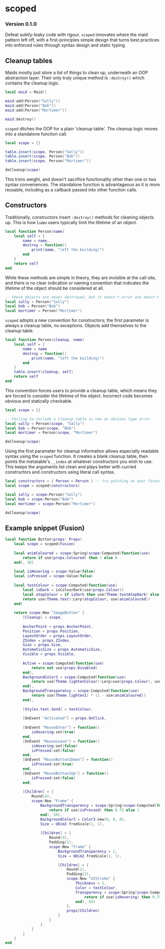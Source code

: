 # scoped
### Version 0.1.0
Defeat subtly-leaky code with rigour. `scoped` innovates where the maid pattern left off, with a first-principles simple design that turns best practices into enforced rules through syntax design and static typing.


## Cleanup tables

Maids mostly just store a list of things to clean up, underneath an OOP abstraction layer. Their only truly unique method is `:destroy()` which contains the cleanup logic.

```Lua
local maid = Maid()

maid:add(Person("Sally"))
maid:add(Person("Bob"))
maid:add(Person("Mortimer"))

maid:destroy()
```

`scoped` ditches the OOP for a plain 'cleanup table'. The cleanup logic moves into a standalone function call.

```Lua
local scope = {}

table.insert(scope, Person("Sally"))
table.insert(scope, Person("Bob"))
table.insert(scope, Person("Mortimer"))

doCleanup(scope)
```

This trims weight, and doesn't sacrifice functionality other than one or two syntax conveniences. The standalone function is advantageous as it is more reusable, including as a callback passed into other function calls.

## Constructors

Traditionally, constructors insert `:destroy()` methods for cleaning objects up. This is how Luau users typically limit the lifetime of an object.

```Lua
local function Person(name)
    local self = {
        name = name,
        destroy = function()
            print(name, "left the building!")
        end
    }
    return self
end
```

While these methods are simple in theory, they are invisible at the call site, and there is no clear indication or naming convention that indicates the lifetime of the object should be considered at all.

```Lua
-- these objects are never destroyed, but it doesn't error and doesn't look suspicious
local sally = Person("Sally")
local bob = Person("Bob")
local mortimer = Person("Mortimer")
```

`scoped` adopts a new convention for constructors; the first parameter is always a cleanup table, no exceptions. Objects add themselves to the cleanup table.

```Lua
local function Person(cleanup, name)
    local self = {
        name = name
        destroy = function()
            print(name, "left the building!")
        end
    }
    table.insert(cleanup, self)
    return self
end
```

This convention forces users to provide a cleanup table, which means they are forced to consider the lifetime of the object. Incorrect code becomes obvious and statically checkable.

```Lua
local scope = {}

-- Failing to include a cleanup table is now an obvious type error
local sally = Person(scope, "Sally")
local bob = Person(scope, "Bob")
local mortimer = Person(scope, "Mortimer")

doCleanup(scope)
```

Using the first parameter for cleanup information allows especially readable syntax using the `scoped` function. It creates a blank cleanup table, then points the metatable's `__index` at whatever constructors you wish to use. This keeps the arguments list clean and plays better with curried constructors and constructors using literal call syntax.

```Lua
local constructors = { Person = Person } -- try pointing at your favourite library
local scope = scoped(constructors)

local sally = scope:Person("Sally")
local bob = scope:Person("Bob")
local mortimer = scope:Person("Mortimer")

doCleanup(scope)
```

## Example snippet (Fusion)

```Lua
local function Button(props: Props)
    local scope = scoped(Fusion)
    
    local animColoured = scope:Spring(scope:Computed(function(use)
        return if use(props.Coloured) then 1 else 0
    end), 50)
    
    local isHovering = scope:Value(false)
    local isPressed = scope:Value(false)
    
    local textColour = scope:Computed(function(use)
        local isDark = isColourDark(use(props.Colour)) 
        local atopColour = if isDark then use(Theme.textAtopDark) else use(Theme.textAtopLight)
        return use(Theme.text):Lerp(atopColour, use(animColoured))
    end)
    
    return scope:New "ImageButton" {
        [Cleanup] = scope,
        
        AnchorPoint = props.AnchorPoint,
        Position = props.Position,
        LayoutOrder = props.LayoutOrder,
        ZIndex = props.ZIndex,
        Size = props.Size,
        AutomaticSize = props.AutomaticSize,
        Visible = props.Visible,
        
        Active = scope:Computed(function(use)
            return not use(props.Disabled)
        end),
        BackgroundColor3 = scope:Computed(function(use)
            return use(Theme.lightenColour):Lerp(use(props.Colour), use(animColoured))
        end),
        BackgroundTransparency = scope:Computed(function(use)
            return use(Theme.lighten1) * (1 - use(animColoured))
        end),
        
        [Styles.text.Send] = textColour,
        
        [OnEvent "Activated"] = props.OnClick,
        
        [OnEvent "MouseEnter"] = function()
            isHovering:set(true)
        end,
        [OnEvent "MouseLeave"] = function()
            isHovering:set(false)
            isPressed:set(false)
        end,
        [OnEvent "MouseButton1Down"] = function()
            isPressed:set(true)
        end,
        [OnEvent "MouseButton1Up"] = function()
            isPressed:set(false)
        end,
        
        [Children] = {
            Round(4),
            scope:New "Frame" {
                BackgroundTransparency = scope:Spring(scope:Computed(function(use)
                    return if use(isPressed) then 0.75 else 1
                end), 50),
                BackgroundColor3 = Color3.new(0, 0, 0),
                Size = UDim2.fromScale(1, 1),
                
                [Children] = {
                    Round(4),
                    Padding(1),
                    scope:New "Frame" {
                        BackgroundTransparency = 1,
                        Size = UDim2.fromScale(1, 1),

                        [Children] = {
                            Round(2),
                            Padding(3),
                            scope:New "UIStroke" {
                                Thickness = 1,
                                Color = textColour,
                                Transparency = scope:Spring(scope:Computed(function(use)
                                    return if use(isHovering) then 0.75 else 1
                                end), 50)
                            },
                            props[Children]
                        }
                    }
                }
            }
        }
    }
end
```
